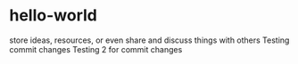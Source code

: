 # hello-world
store ideas, resources, or even share and discuss things with others
Testing commit changes
Testing 2 for commit changes
